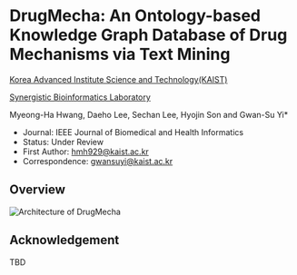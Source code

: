 # DrugMecha: An Ontology-based Knowledge Graph Database of Drug Mechanisms via Text Mining

[Korea Advanced Institute Science and Technology(KAIST)](https://kaist.ac.kr/en/)

[Synergistic Bioinformatics Laboratory](https://synbi.kaist.ac.kr/)

Myeong-Ha Hwang, Daeho Lee, Sechan Lee, Hyojin Son and Gwan-Su Yi*
- Journal: IEEE Journal of Biomedical and Health Informatics
- Status: Under Review
- First Author: hmh929@kaist.ac.kr
- Correspondence: gwansuyi@kaist.ac.kr

## Overview

![Architecture of DrugMecha](https://github.com/SYNBI-KAIST/DrugMecha/blob/main/Overview.png)

## Acknowledgement

TBD
